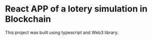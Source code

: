 # React APP of a lotery simulation in Blockchain 

This project was built using typescript and Web3 library.

